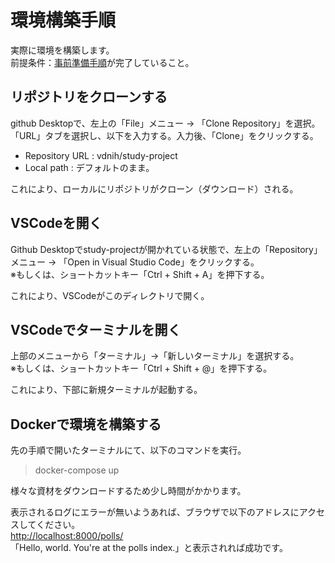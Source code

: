 # 環境構築手順

実際に環境を構築します。  
前提条件：[事前準備手順](事前準備手順.md)が完了していること。  

## リポジトリをクローンする  

github Desktopで、左上の「File」メニュー → 「Clone Repository」を選択。  
「URL」タブを選択し、以下を入力する。入力後、「Clone」をクリックする。  

- Repository URL : vdnih/study-project  
- Local path : デフォルトのまま。  

これにより、ローカルにリポジトリがクローン（ダウンロード）される。  

## VSCodeを開く  

Github Desktopでstudy-projectが開かれている状態で、左上の「Repository」メニュー → 「Open in Visual Studio Code」をクリックする。  
※もしくは、ショートカットキー「Ctrl + Shift + A」を押下する。  

これにより、VSCodeがこのディレクトリで開く。  

## VSCodeでターミナルを開く

上部のメニューから「ターミナル」→「新しいターミナル」を選択する。  
※もしくは、ショートカットキー「Ctrl + Shift + @」を押下する。  

これにより、下部に新規ターミナルが起動する。  

## Dockerで環境を構築する  

先の手順で開いたターミナルにて、以下のコマンドを実行。  
> docker-compose up

様々な資材をダウンロードするため少し時間がかかります。

表示されるログにエラーが無いようあれば、ブラウザで以下のアドレスにアクセスしてください。  
<http://localhost:8000/polls/>  
「Hello, world. You're at the polls index.」と表示されれば成功です。  
